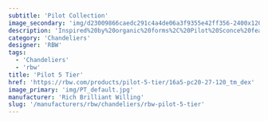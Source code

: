 ```yaml
---
subtitle: 'Pilot Collection'
image_secondary: 'img/d23009866caedc291c4a4de06a3f9355e42ff356-2400x1200.png'
description: 'Inspired%20by%20organic%20forms%2C%20Pilot%20Sconce%20features%20a%20rounded%2C%20shell-like%20shade.%20Available%20in%20a%20range%20of%20colors%2C%20lengths%2C%20and%20finishes.%20Lots%20of%20versatility%20to%20create%20different%20archetypes%20of%20wall%20fixtures%2C%20long%20vertical%20double%20arrangement%20or%20single%20stem.'
category: 'Chandeliers'
designer: 'RBW'
tags:
  - 'Chandeliers'
  - 'rbw'
title: 'Pilot 5 Tier'
href: 'https://rbw.com/products/pilot-5-tier/16a5-pc20-27-120_tm_dex'
image_primary: 'img/PT_default.jpg'
manufacturer: 'Rich Brilliant Willing'
slug: '/manufacturers/rbw/chandeliers/rbw-pilot-5-tier'
---
```

